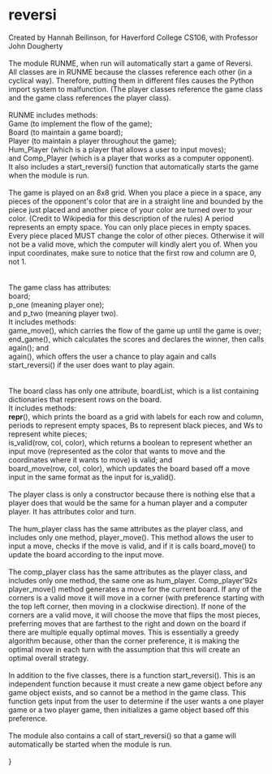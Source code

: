 # reversi


Created by Hannah Beilinson, for Haverford College CS106, with Professor John Dougherty\
\
The module RUNME, when run will automatically start a game of Reversi.\
All classes are in RUNME because the classes reference each other (in a cyclical way). Therefore, putting them in different files causes the Python import system to malfunction. (The player classes reference the game class and the game class references the player class).\
\
RUNME includes methods:\
Game (to implement the flow of the game);\
Board (to maintain a game board);\
Player (to maintain a player throughout the game);\
Hum_Player (which is a player that allows a user to input moves);\
and Comp_Player (which is a player that works as a computer opponent).\
It also includes a start_reversi() function that automatically starts the game when the module is run.\
\
The game is played on an 8x8 grid. When you place a piece in a space, any pieces of the opponent's color that are in a straight line and bounded by the piece just placed and another piece of your color are turned over to your color. (Credit to Wikipedia for this description of the rules) A period represents an empty space. You can only place pieces in empty spaces. Every piece placed MUST change the color of other pieces. Otherwise it will not be a valid move, which the computer will kindly alert you of. When you input coordinates, make sure to notice that the first row and column are 0, not 1.\
\
\
The game class has attributes:\
board;\
p_one (meaning player one);\
and p_two (meaning player two).\
It includes methods:\
game_move(), which carries the flow of the game up until the game is over;\
end_game(), which calculates the scores and declares the winner, then calls again(); and\
again(), which offers the user a chance to play again and calls start_reversi() if the user does want to play again.\
\
\
The board class has only one attribute, boardList, which is a list containing dictionaries that represent rows on the board.\
It includes methods:\
__repr__(), which prints the board as a grid with labels for each row and column, periods to represent empty spaces, Bs to represent black pieces, and Ws to represent white pieces;\
is_valid(row, col, color), which returns a boolean to represent whether an input move (represented as the color that wants to move and the coordinates where it wants to move) is valid; and\
board_move(row, col, color), which updates the board based off a move input in the same format as the input for is_valid().\
\
The player class is only a constructor because there is nothing else that a player does that would be the same for a human player and a computer player. It has attributes color and turn.\
\
The hum_player class has the same attributes as the player class, and includes only one method, player_move(). This method allows the user to input a move, checks if the move is valid, and if it is calls board_move() to update the board according to the input move.\
\
The comp_player class has the same attributes as the player class, and includes only one method, the same one as hum_player. Comp_player\'92s player_move() method generates a move for the current board. If any of the corners is a valid move it will move in a corner (with preference starting with the top left corner, then moving in a clockwise direction). If none of the corners are a valid move, it will choose the move that flips the most pieces, preferring moves that are farthest to the right and down on the board if there are multiple equally optimal moves. This is essentially a greedy algorithm because, other than the corner preference, it is making the optimal move in each turn with the assumption that this will create an optimal overall strategy.\
\
In addition to the five classes, there is a function start_reversi(). This is an independent function because it must create a new game object before any game object exists, and so cannot be a method in the game class. This function gets input from the user to determine if the user wants a one player game or a two player game, then initializes a game object based off this preference.\
\
The module also contains a call of start_reversi() so that a game will automatically be started when the module is run.\
\
}
